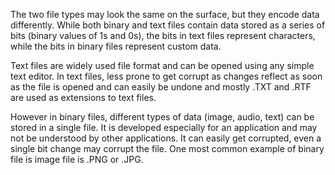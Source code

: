 The two file types may look the same on the surface, but they encode data differently. While both binary and text files contain data stored as a series of bits (binary values of 1s and 0s), the bits in text files represent characters, while the bits in binary files represent custom data.

Text files are widely used file format and can be opened using any simple text editor. In text files, less prone to get corrupt as changes reflect as soon as the file is opened and can easily be undone and mostly .TXT and .RTF are used as extensions to text files.

However in binary files, different types of data (image, audio, text) can be stored in a single file. It is developed especially for an application and may not be understood by other applications. It can easily get corrupted, even a single bit change may corrupt the file. One most common example of binary file is image file is .PNG or .JPG.
